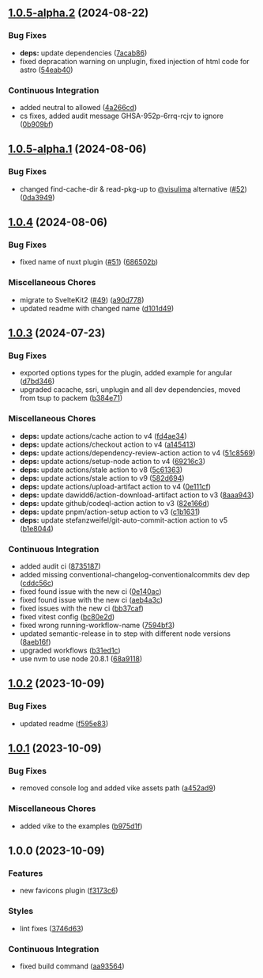 ## [1.0.5-alpha.2](https://github.com/anolilab/unplugin-favicons/compare/v1.0.5-alpha.1...v1.0.5-alpha.2) (2024-08-22)

### Bug Fixes

* **deps:** update dependencies ([7acab86](https://github.com/anolilab/unplugin-favicons/commit/7acab86ecf81476172873904729ce2cb94635818))
* fixed depracation warning on unplugin, fixed injection of html code for astro ([54eab40](https://github.com/anolilab/unplugin-favicons/commit/54eab407903ad69c41132e685e5ff3e23dae79c3))

### Continuous Integration

* added neutral to allowed ([4a266cd](https://github.com/anolilab/unplugin-favicons/commit/4a266cde8d858f4b7f588c278e8bf2672281a249))
* cs fixes, added audit message GHSA-952p-6rrq-rcjv to ignore ([0b909bf](https://github.com/anolilab/unplugin-favicons/commit/0b909bf22eb8ca43f2ac2ac29d50ce57d33eea35))

## [1.0.5-alpha.1](https://github.com/anolilab/unplugin-favicons/compare/v1.0.4...v1.0.5-alpha.1) (2024-08-06)

### Bug Fixes

* changed find-cache-dir & read-pkg-up to [@visulima](https://github.com/visulima) alternative ([#52](https://github.com/anolilab/unplugin-favicons/issues/52)) ([0da3949](https://github.com/anolilab/unplugin-favicons/commit/0da39499aca4a0b21a16514a500c3d8d3670ac14))

## [1.0.4](https://github.com/anolilab/unplugin-favicons/compare/v1.0.3...v1.0.4) (2024-08-06)

### Bug Fixes

* fixed name of nuxt plugin ([#51](https://github.com/anolilab/unplugin-favicons/issues/51)) ([686502b](https://github.com/anolilab/unplugin-favicons/commit/686502b9ff4cfafe942a40f99621c4734ddaf068))

### Miscellaneous Chores

* migrate to SvelteKit2 ([#49](https://github.com/anolilab/unplugin-favicons/issues/49)) ([a90d778](https://github.com/anolilab/unplugin-favicons/commit/a90d778dfcca5c326ff09ef8ade4823e432d3085))
* updated readme with changed name ([d101d49](https://github.com/anolilab/unplugin-favicons/commit/d101d49917353dd8c3eebd3894b50a134b60f5ca))

## [1.0.3](https://github.com/anolilab/unplugin-favicons/compare/v1.0.2...v1.0.3) (2024-07-23)

### Bug Fixes

* exported options types for the plugin, added example for angular ([d7bd346](https://github.com/anolilab/unplugin-favicons/commit/d7bd34686867c0ae4281c2e54079d57fcf12946d))
* upgraded cacache, ssri, unplugin and all dev dependencies, moved from tsup to packem ([b384e71](https://github.com/anolilab/unplugin-favicons/commit/b384e71880294d84af1dd0f24dfb81d2d6658202))

### Miscellaneous Chores

* **deps:** update actions/cache action to v4 ([fd4ae34](https://github.com/anolilab/unplugin-favicons/commit/fd4ae34c4bafc52de3af2e2fb21b2532c4566ac7))
* **deps:** update actions/checkout action to v4 ([a145413](https://github.com/anolilab/unplugin-favicons/commit/a145413a8d86805686e8ced9dce98436802cec95))
* **deps:** update actions/dependency-review-action action to v4 ([51c8569](https://github.com/anolilab/unplugin-favicons/commit/51c8569885d5e97e261a6490ec986b6d32ab0446))
* **deps:** update actions/setup-node action to v4 ([69216c3](https://github.com/anolilab/unplugin-favicons/commit/69216c3abc8481636b7d4383aed1e6e44052bf7b))
* **deps:** update actions/stale action to v8 ([5c61363](https://github.com/anolilab/unplugin-favicons/commit/5c61363501f8e21c8bf92a0c105961a4ed202fd9))
* **deps:** update actions/stale action to v9 ([582d694](https://github.com/anolilab/unplugin-favicons/commit/582d6948db9f211c9b175de08d63a3b8327e9fba))
* **deps:** update actions/upload-artifact action to v4 ([0e111cf](https://github.com/anolilab/unplugin-favicons/commit/0e111cf6152fc5517965f1731a6f41632ba0ed27))
* **deps:** update dawidd6/action-download-artifact action to v3 ([8aaa943](https://github.com/anolilab/unplugin-favicons/commit/8aaa943e9fcf7dfe1b6f59e9056f257460ba780b))
* **deps:** update github/codeql-action action to v3 ([82e166d](https://github.com/anolilab/unplugin-favicons/commit/82e166d3f1bd7f67af8be6a868149ac691813533))
* **deps:** update pnpm/action-setup action to v3 ([c1b1631](https://github.com/anolilab/unplugin-favicons/commit/c1b1631d4181803d69ee85465db8a1b821d543e7))
* **deps:** update stefanzweifel/git-auto-commit-action action to v5 ([b1e8044](https://github.com/anolilab/unplugin-favicons/commit/b1e804456108ed35b49d14ba21c9f4f1d7c1cbe0))

### Continuous Integration

* added audit ci ([8735187](https://github.com/anolilab/unplugin-favicons/commit/8735187f59a1a9fb0a8cb5870a4cc0e8cd0a0eb0))
* added missing conventional-changelog-conventionalcommits dev dep ([cddc56c](https://github.com/anolilab/unplugin-favicons/commit/cddc56c483292062ca0c134afec9eaa54a260b32))
* fixed found issue with the new ci ([0e140ac](https://github.com/anolilab/unplugin-favicons/commit/0e140acb9d1d43fa1548a0b360189dac348032cc))
* fixed found issue with the new ci ([aeb4a3c](https://github.com/anolilab/unplugin-favicons/commit/aeb4a3cb7122445d749f9fc930ce09d5a85bbdad))
* fixed issues with the new ci ([bb37caf](https://github.com/anolilab/unplugin-favicons/commit/bb37caffdbc7d738e59c0af29b7777e9ff9ec084))
* fixed vitest config ([bc80e2d](https://github.com/anolilab/unplugin-favicons/commit/bc80e2d458c1e56d279969694a402dc3b4a67135))
* fixed wrong running-workflow-name ([7594bf3](https://github.com/anolilab/unplugin-favicons/commit/7594bf3a167fde8b48dc5b482d2e71e2a1666ff9))
* updated semantic-release in to step with different node versions ([8aeb16f](https://github.com/anolilab/unplugin-favicons/commit/8aeb16f0f669e6432dbb63a9c9ee65451ae38f81))
* upgraded workflows ([b31ed1c](https://github.com/anolilab/unplugin-favicons/commit/b31ed1c5195be58205d0b31c7003dba9cdf12091))
* use nvm to use node 20.8.1 ([68a9118](https://github.com/anolilab/unplugin-favicons/commit/68a9118dddd423bc3e103a5f9eb4e348e928ffb4))

## [1.0.2](https://github.com/anolilab/unplugin-favicons/compare/v1.0.1...v1.0.2) (2023-10-09)


### Bug Fixes

* updated readme ([f595e83](https://github.com/anolilab/unplugin-favicons/commit/f595e8372617f78ddaec6f8e31fa79aa1a665688))

## [1.0.1](https://github.com/anolilab/unplugin-favicons/compare/v1.0.0...v1.0.1) (2023-10-09)


### Bug Fixes

* removed console log and added vike assets path ([a452ad9](https://github.com/anolilab/unplugin-favicons/commit/a452ad9429b898ad353c69c159f70e5cb8e0e11c))


### Miscellaneous Chores

* added vike to the examples ([b975d1f](https://github.com/anolilab/unplugin-favicons/commit/b975d1f17e51c54da2ff3fcb57c0a5f8c565babe))

## 1.0.0 (2023-10-09)


### Features

* new favicons plugin ([f3173c6](https://github.com/anolilab/unplugin-favicons/commit/f3173c6847282a4f0fd39b780c992e679e51374a))


### Styles

* lint fixes ([3746d63](https://github.com/anolilab/unplugin-favicons/commit/3746d6388cd2790ff14b264b753a2c0484a644bf))


### Continuous Integration

* fixed build command ([aa93564](https://github.com/anolilab/unplugin-favicons/commit/aa935644b0cc6f3dc8996b4fef7d2d5a41f57ef9))
